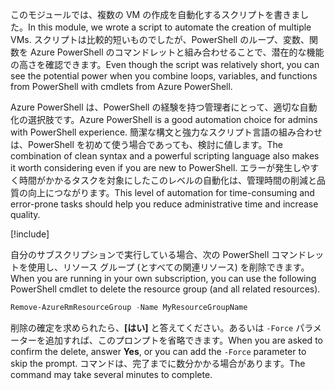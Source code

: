 <span data-ttu-id="58ce8-101">このモジュールでは、複数の VM の作成を自動化するスクリプトを書きました。</span><span class="sxs-lookup"><span data-stu-id="58ce8-101">In this module, we wrote a script to automate the creation of multiple VMs.</span></span> <span data-ttu-id="58ce8-102">スクリプトは比較的短いものでしたが、PowerShell のループ、変数、関数を Azure PowerShell のコマンドレットと組み合わせることで、潜在的な機能の高さを確認できます。</span><span class="sxs-lookup"><span data-stu-id="58ce8-102">Even though the script was relatively short, you can see the potential power when you combine loops, variables, and functions from PowerShell with cmdlets from Azure PowerShell.</span></span>

<span data-ttu-id="58ce8-103">Azure PowerShell は、PowerShell の経験を持つ管理者にとって、適切な自動化の選択肢です。</span><span class="sxs-lookup"><span data-stu-id="58ce8-103">Azure PowerShell is a good automation choice for admins with PowerShell experience.</span></span> <span data-ttu-id="58ce8-104">簡潔な構文と強力なスクリプト言語の組み合わせは、PowerShell を初めて使う場合であっても、検討に値します。</span><span class="sxs-lookup"><span data-stu-id="58ce8-104">The combination of clean syntax and a powerful scripting language also makes it worth considering even if you are new to PowerShell.</span></span> <span data-ttu-id="58ce8-105">エラーが発生しやすく時間がかかるタスクを対象にしたこのレベルの自動化は、管理時間の削減と品質の向上につながります。</span><span class="sxs-lookup"><span data-stu-id="58ce8-105">This level of automation for time-consuming and error-prone tasks should help you reduce administrative time and increase quality.</span></span>

<!-- Cleanup sandbox -->
[!include[](../../../includes/azure-sandbox-cleanup.md)]

<span data-ttu-id="58ce8-106">自分のサブスクリプションで実行している場合、次の PowerShell コマンドレットを使用し、リソース グループ (とすべての関連リソース) を削除できます。</span><span class="sxs-lookup"><span data-stu-id="58ce8-106">When you are running in your own subscription, you can use the following PowerShell cmdlet to delete the resource group (and all related resources).</span></span>

```powershell
Remove-AzureRmResourceGroup -Name MyResourceGroupName
```

<span data-ttu-id="58ce8-107">削除の確定を求められたら、**[はい]** と答えてください。あるいは `-Force` パラメーターを追加すれば、このプロンプトを省略できます。</span><span class="sxs-lookup"><span data-stu-id="58ce8-107">When you are asked to confirm the delete, answer **Yes**, or you can add the `-Force` parameter to skip the prompt.</span></span> <span data-ttu-id="58ce8-108">コマンドは、完了までに数分かかる場合があります。</span><span class="sxs-lookup"><span data-stu-id="58ce8-108">The command may take several minutes to complete.</span></span>